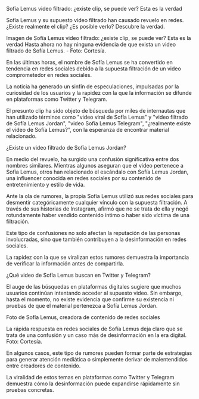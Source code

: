 Sofía Lemus video filtrado: ¿existe clip, se puede ver? Esta es la verdad

Sofía Lemus y su supuesto video filtrado han causado revuelo en redes. ¿Existe realmente el clip? ¿Es posible verlo? Descubre la verdad.

Imagen de Sofía Lemus video filtrado: ¿existe clip, se puede ver? Esta es la verdad
Hasta ahora no hay ninguna evidencia de que exista un video filtrado de Sofía Lemus. - Foto: Cortesía.

En las últimas horas, el nombre de Sofía Lemus se ha convertido en tendencia en redes sociales debido a la supuesta filtración de un video comprometedor en redes sociales.

La noticia ha generado un sinfín de especulaciones, impulsadas por la curiosidad de los usuarios y la rapidez con la que la información se difunde en plataformas como Twitter y Telegram.

El presunto clip ha sido objeto de búsqueda por miles de internautas que han utilizado términos como "video viral de Sofía Lemus" y "video filtrado de Sofía Lemus Jordan", "video Sofía Lemus Telegram", "¿realmente existe el video de Sofía Lemus?", con la esperanza de encontrar material relacionado.

¿Existe un video filtrado de Sofía Lemus Jordan?

En medio del revuelo, ha surgido una confusión significativa entre dos nombres similares. Mientras algunos aseguran que el video pertenece a Sofía Lemus, otros han relacionado el escándalo con Sofía Lemus Jordan, una influencer conocida en redes sociales por su contenido de entretenimiento y estilo de vida.

Ante la ola de rumores, la propia Sofía Lemus utilizó sus redes sociales para desmentir categóricamente cualquier vínculo con la supuesta filtración. A través de sus historias de Instagram, afirmó que no se trata de ella y negó rotundamente haber vendido contenido íntimo o haber sido víctima de una filtración.


Este tipo de confusiones no solo afectan la reputación de las personas involucradas, sino que también contribuyen a la desinformación en redes sociales.

La rapidez con la que se viralizan estos rumores demuestra la importancia de verificar la información antes de compartirla.

¿Qué video de Sofía Lemus buscan en Twitter y Telegram?

El auge de las búsquedas en plataformas digitales sugiere que muchos usuarios continúan intentando acceder al supuesto video. Sin embargo, hasta el momento, no existe evidencia que confirme su existencia ni pruebas de que el material pertenezca a Sofía Lemus Jordan.

Foto de Sofía Lemus, creadora de contenido de redes sociales

La rápida respuesta en redes sociales de Sofía Lemus deja claro que se trata de una confusión y un caso más de desinformación en la era digital. Foto: Cortesía.

En algunos casos, este tipo de rumores pueden formar parte de estrategias para generar atención mediática o simplemente derivar de malentendidos entre creadores de contenido.

La viralidad de estos temas en plataformas como Twitter y Telegram demuestra cómo la desinformación puede expandirse rápidamente sin pruebas concretas.

